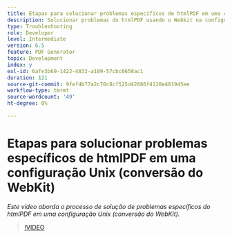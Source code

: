 ```yaml
---
title: Etapas para solucionar problemas específicos de htmlPDF em uma configuração Unix (conversão do WebKit)
description: Solucionar problemas do htmlPDF usando o Webkit na configuração do UNIX.
type: Troubleshooting
role: Developer
level: Intermediate
version: 6.5
feature: PDF Generator
topic: Development
index: y
exl-id: 6afe3b69-1422-4832-a189-57cbc0658ac1
duration: 121
source-git-commit: 9fef4b77a2c70c8cf525d42686f4120e481945ee
workflow-type: tm+mt
source-wordcount: '49'
ht-degree: 0%

---
```


# Etapas para solucionar problemas específicos de htmlPDF em uma configuração Unix (conversão do WebKit)

*Este vídeo aborda o processo de solução de problemas específicos do htmlPDF em uma configuração Unix (conversão do WebKit).*

>[!VIDEO](https://video.tv.adobe.com/v/335548?quality=12&learn=on)
